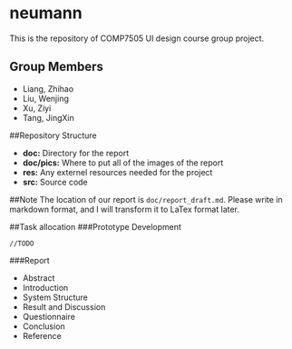 # neumann
This is the repository of COMP7505 UI design course group project.

## Group Members

* Liang, Zhihao
* Liu, Wenjing
* Xu, Ziyi
* Tang, JingXin

##Repository Structure

* **doc:** Directory for the report
* **doc/pics:** Where to put all of the images of the report
* **res:** Any externel resources needed for the project
* **src:** Source code

##Note
The location of our report is ``doc/report_draft.md``. Please write in markdown format, and I will transform it to LaTex format later.

##Task allocation
###Prototype Development
```
//TODO
```
###Report

* Abstract
* Introduction
* System Structure
* Result and Discussion
* Questionnaire
* Conclusion
* Reference